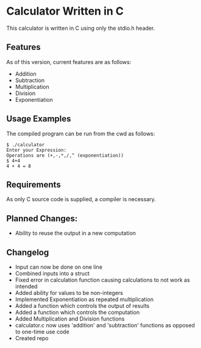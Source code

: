 # Calculator Written in C 

This calculator is written in C using only the stdio.h header.

## Features

As of this version, current features are as follows:

- Addition
- Subtraction
- Multiplication
- Division
- Exponentiation


## Usage Examples

The compiled program can be run from the cwd as follows:

```
$ ./calculator 
Enter your Expression: 
Operations are (+,-,*,/,^ (exponentiation)) 
$ 4+4
4 + 4 = 8
```



## Requirements

As only C source code is supplied, a compiler is necessary.

## Planned Changes:
- Ability to reuse the output in a new computation


## Changelog
- Input can now be done on one line
- Combined inputs into a struct
- Fixed error in calculation function causing calculations to not work as intended
- Added ability for values to be non-integers
- Implemented Exponentiation as repeated multiplication
- Added a function which controls the output of results
- Added a function which controls the computation
- Added Multiplication and Division functions
- calculator.c now uses 'addition' and 'subtraction' functions as opposed to one-time use code
- Created repo



